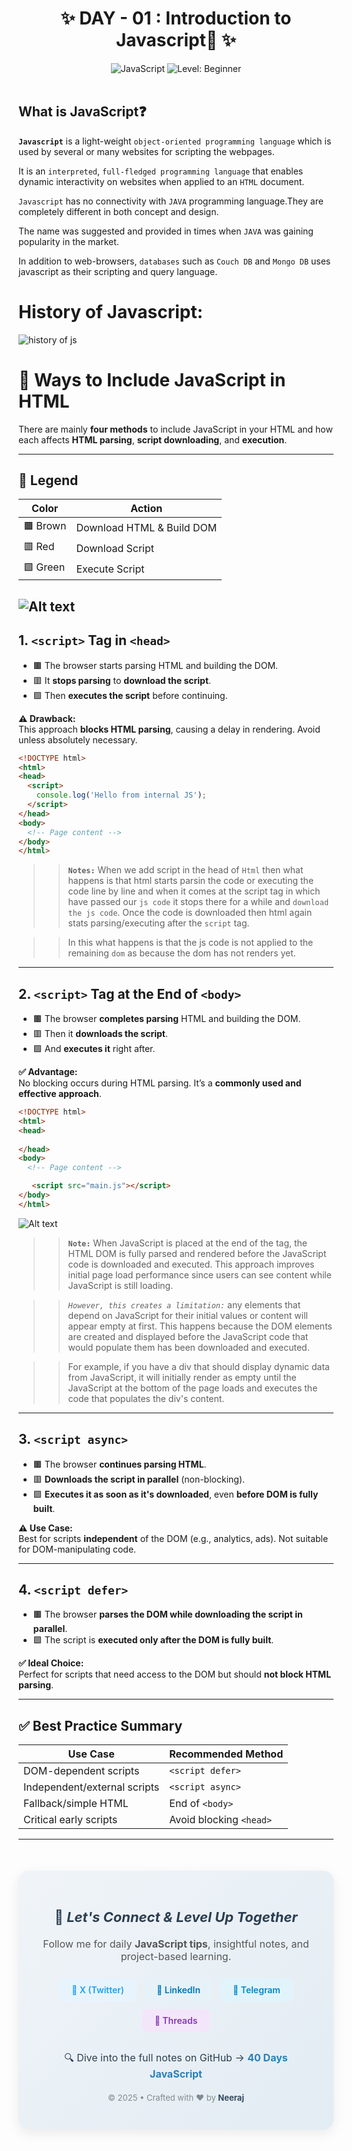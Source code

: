# <div align="center">✨ DAY - 01 : Introduction to Javascript🚀 ✨</div>

<div align="center">
  <img src="https://img.shields.io/badge/JavaScript-F7DF1E?style=for-the-badge&logo=javascript&logoColor=black" alt="JavaScript"/>
  <img src="https://img.shields.io/badge/Level-Beginner-brightgreen" alt="Level: Beginner"/>
</div>

<br>



## What is JavaScript❓

**`Javascript`** is a light-weight `object-oriented programming language` which is used by several or many websites for scripting the webpages.

It is  an `interpreted`, `full-fledged programming language` that enables dynamic interactivity on websites when applied to an `HTML` document.

`Javascript` has no connectivity with `JAVA` programming language.They are completely different in both concept and design.

The name was suggested and provided in times when `JAVA` was gaining popularity in the market.

In addition to web-browsers, `databases` such as `Couch DB` and `Mongo DB` uses javascript as their scripting and query language.



# History of Javascript:

![history of js](/images/Screenshot%202025-04-17%20112702.png)



# 🧠 Ways to Include JavaScript in HTML

There are mainly **four methods** to include JavaScript in your HTML and how each affects **HTML parsing**, **script downloading**, and **execution**.

---

## 🔑 Legend

| Color            | Action                         |
|------------------|--------------------------------|
| 🟫 Brown          | Download HTML & Build DOM      |
| 🟥 Red            | Download Script                |
| 🟩 Green          | Execute Script                 |


![Alt text](/images/Screenshot%202025-04-17%20115108.png)
---

## 1. `<script>` Tag in `<head>`

- 🟫 The browser starts parsing HTML and building the DOM.
- 🟥 It **stops parsing** to **download the script**.
- 🟩 Then **executes the script** before continuing.

**⚠️ Drawback:**  
This approach **blocks HTML parsing**, causing a delay in rendering. Avoid unless absolutely necessary.

```html
<!DOCTYPE html>
<html>
<head>
  <script>
    console.log('Hello from internal JS');
  </script>
</head>
<body>
  <!-- Page content -->
</body>
</html>
```

>>**`Notes:`** When we add script in the head of `Html` then what happens is that html starts parsin the code or executing the code line by line and when it comes at the script tag in which have passed our `js code` it stops there for a while and `download the js code`.  Once the code is downloaded  then html again stats parsing/executing after the `script` tag.

>> In this what happens is that the js code is not applied to the remaining `dom` as because the dom has not renders yet. 


---

## 2. `<script>` Tag at the End of `<body>`

- 🟫 The browser **completes parsing** HTML and building the DOM.
- 🟥 Then it **downloads the script**.
- 🟩 And **executes it** right after.

**✅ Advantage:**  
No blocking occurs during HTML parsing. It’s a **commonly used and effective approach**.

```html
<!DOCTYPE html>
<html>
<head>
  
</head>
<body>
  <!-- Page content -->

   <script src="main.js"></script>
</body>
</html>
```
![Alt text](/images/Screenshot%202025-04-17%20123536.png)

>> **`Note:`** When JavaScript is placed at the end of the <body> tag, the HTML DOM is fully parsed and rendered before the JavaScript code is downloaded and executed. This approach improves initial page load performance since users can see content while JavaScript is still loading.

>>*`However, this creates a limitation:`* any elements that depend on JavaScript for their initial values or content will appear empty at first. This happens because the DOM elements are created and displayed before the JavaScript code that would populate them has been downloaded and executed.

>>For example, if you have a div that should display dynamic data from JavaScript, it will initially render as empty until the JavaScript at the bottom of the page loads and executes the code that populates the div's content.

---

## 3. `<script async>`

- 🟫 The browser **continues parsing HTML**.
- 🟥 **Downloads the script in parallel** (non-blocking).
- 🟩 **Executes it as soon as it's downloaded**, even **before DOM is fully built**.

**⚠️ Use Case:**  
Best for scripts **independent** of the DOM (e.g., analytics, ads). Not suitable for DOM-manipulating code.

---

## 4. `<script defer>`

- 🟫 The browser **parses the DOM while downloading the script in parallel**.
- 🟩 The script is **executed only after the DOM is fully built**.

**✅ Ideal Choice:**  
Perfect for scripts that need access to the DOM but should **not block HTML parsing**.

---

## ✅ Best Practice Summary

| Use Case                     | Recommended Method    |
|-----------------------------|------------------------|
| DOM-dependent scripts        | `<script defer>`       |
| Independent/external scripts | `<script async>`       |
| Fallback/simple HTML         | End of `<body>`        |
| Critical early scripts       | Avoid blocking `<head>`|

---

<div align="center" justify="center" style="background: linear-gradient(135deg, #f0f4f8 0%, #e2ecf3 100%); padding: 30px; border-radius: 16px; margin-top: 50px; box-shadow: 0 6px 20px rgba(0,0,0,0.08); max-width: 700px;">

  <h3 style="color: #2c3e50; font-size: 22px; font-weight: 700; margin-bottom: 20px;">
    🚀 <i>Let's Connect & Level Up Together</i>
  </h3>

  <p style="color: #555; font-size: 16px; margin-bottom: 25px;">
    Follow me for daily <strong>JavaScript tips</strong>, insightful notes, and project-based learning.
  </p>

  <div style="display: flex; flex-wrap: wrap; justify-content: center; gap: 12px; margin-bottom: 30px;">
    <a href="https://x.com/@_19_neeraj" style="background-color: #e8f4fd; color: #1da1f2; padding: 10px 20px; border-radius: 8px; font-weight: 600; text-decoration: none;">
      🔗 X (Twitter)
    </a>
    <a href="https://www.linkedin.com/in/neeraj-kumar1904" style="background-color: #e6f1f8; color: #0077b5; padding: 10px 20px; border-radius: 8px; font-weight: 600; text-decoration: none;">
      💼 LinkedIn
    </a>
    <a href="https://t.me/yourchannel" style="background-color: #e1f4fb; color: #0088cc; padding: 10px 20px; border-radius: 8px; font-weight: 600; text-decoration: none;">
      💬 Telegram
    </a>
    <a href="https://www.threads.net/@yourhandle" style="background-color: #f4e6fa; color: #833ab4; padding: 10px 20px; border-radius: 8px; font-weight: 600; text-decoration: none;">
      🧵 Threads
    </a>
  </div>

  <p style="font-size: 16px; color: #2c3e50; margin-bottom: 20px;">
    🔍 Dive into the full notes on GitHub → 
    <a href="https://github.com/Neeraj05042001/40-Days-Javascript" style="color: #2980b9; font-weight: bold; text-decoration: none;">
      40 Days JavaScript
    </a>
  </p>

  <p style="font-size: 13px; color: #7f8c8d;">
    © 2025 • Crafted with ❤️ by <strong style="color: #34495e;">Neeraj</strong>
  </p>
</div>